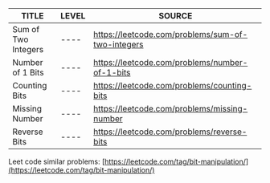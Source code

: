 | TITLE                                         | LEVEL | SOURCE |  
| -----                                         | ----  | ---- |
| Sum of Two Integers                           | ----  |   https://leetcode.com/problems/sum-of-two-integers   |
| Number of 1 Bits                              | ----  |   https://leetcode.com/problems/number-of-1-bits  |
| Counting Bits                                 | ----  |   https://leetcode.com/problems/counting-bits |
| Missing Number                                | ----  |   https://leetcode.com/problems/missing-number    |
| Reverse Bits                                  | ----  |   https://leetcode.com/problems/reverse-bits  |

Leet code similar problems: [https://leetcode.com/tag/bit-manipulation/](https://leetcode.com/tag/bit-manipulation/)